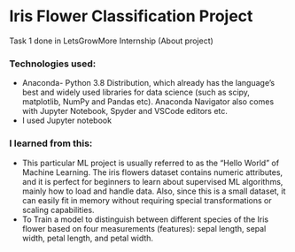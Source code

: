 # Iris Flower Classification Project
Task 1 done in LetsGrowMore Internship
(About project)
### Technologies used:
- Anaconda- Python 3.8 Distribution, which already has the language’s best and widely used libraries for data science (such as scipy, matplotlib, NumPy and Pandas etc). Anaconda Navigator also comes with Jupyter Notebook, Spyder and VSCode editors etc.
- I used Jupyter notebook
### I learned from this: 
- This particular ML project is usually referred to as the “Hello World” of Machine Learning. The iris flowers dataset contains numeric attributes, and it is perfect for beginners to learn about supervised ML algorithms, mainly how to load and handle data. Also, since this is a small dataset, it can easily fit in memory without requiring special transformations or scaling capabilities.
- To Train a model to distinguish between different species of the Iris flower based on four measurements (features): sepal length, sepal width, petal length, and petal width.
